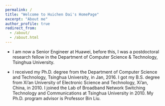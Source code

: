 ```yaml
---
permalink: /
title: "Welcome to Huichen Dai's HomePage"
excerpt: "About me"
author_profile: true
redirect_from: 
  - /about/
  - /about.html
---
```


- I am now a Senior Engineer at Huawei, before this, I was a postdoctoral research fellow in the Department of Computer Science & Technology, Tsinghua University.

- I received my Ph.D. degree from the Department of Computer Science and Technology, Tsinghua University, in Jan, 2016. I got my B.S. degree from Xi’an University of Electronic Science and Technology, Xi’an, China, in 2010. I joined the Lab of Broadband Network Switching Technology and Communications at Tsinghua University in 2010. My Ph.D. program advisor is Professor Bin Liu.
